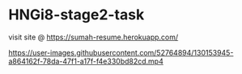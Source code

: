 # HNGi8-stage2-task

visit site @ https://sumah-resume.herokuapp.com/

https://user-images.githubusercontent.com/52764894/130153945-a864162f-78da-47f1-a17f-f4e330bd82cd.mp4



